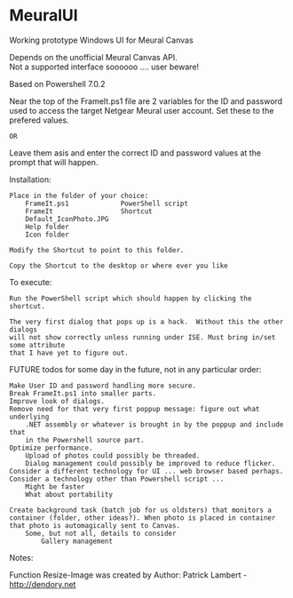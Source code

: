 # MeuralUI
Working prototype Windows UI for Meural Canvas

Depends on the unofficial Meural Canvas API.  
    Not a supported interface soooooo .... user beware!

Based on Powershell 7.0.2

Near the top of the FrameIt.ps1 file are 2 variables for the ID and password
used to access the target Netgear Meural user account.  Set these to the 
prefered values.  

    OR
    
Leave them asis and enter the correct ID and password values at the 
prompt that will happen.


Installation:

    Place in the folder of your choice:
        FrameIt.ps1             PowerShell script
        FrameIt                 Shortcut
        Default_IconPhoto.JPG   
        Help folder
        Icon folder
        
    Modify the Shortcut to point to this folder.
    
    Copy the Shortcut to the desktop or where ever you like



To execute:

    Run the PowerShell script which should happen by clicking the shortcut.

    The very first dialog that pops up is a hack.  Without this the other dialogs 
    will not show correctly unless running under ISE. Must bring in/set some attribute 
    that I have yet to figure out.



FUTURE todos for some day in the future, not in any particular order:

    Make User ID and password handling more secure.
    Break FrameIt.ps1 into smaller parts.
    Improve look of dialogs.
    Remove need for that very first poppup message: figure out what underlying
        .NET assembly or whatever is brought in by the poppup and include that
        in the Powershell source part.
    Optimize performance.
        Upload of photos could possibly be threaded.
        Dialog management could possibly be improved to reduce flicker.
    Consider a different technology for UI ... web browser based perhaps.
    Consider a technology other than Powershell script ... 
        Might be faster
        What about portability
    
    Create background task (batch job for us oldsters) that monitors a
    container (folder, other ideas?). When photo is placed in container
    that photo is automagically sent to Canvas.
        Some, but not all, details to consider
            Gallery management
            
            
            
            
 Notes:
 
 Function Resize-Image was created by   Author: Patrick Lambert - http://dendory.net

